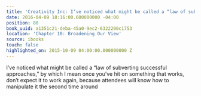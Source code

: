 ```yaml
---
title: 'Creativity Inc: I’ve noticed what might be called a “law of subverting succe…'
date: 2016-04-09 18:16:00.600000000 -04:00
position: 88
book_uuid: a1351c21-deba-45a0-9ec2-6322200c1753
location: 'Chapter 10: Broadening Our View'
source: ibooks
touch: false
highlighted_on: 2015-10-09 04:00:00.000000000 Z
---
```


I’ve noticed what might be called a “law of subverting successful approaches,” by which I mean once you’ve hit on something that works, don’t expect it to work again, because attendees will know how to manipulate it the second time around